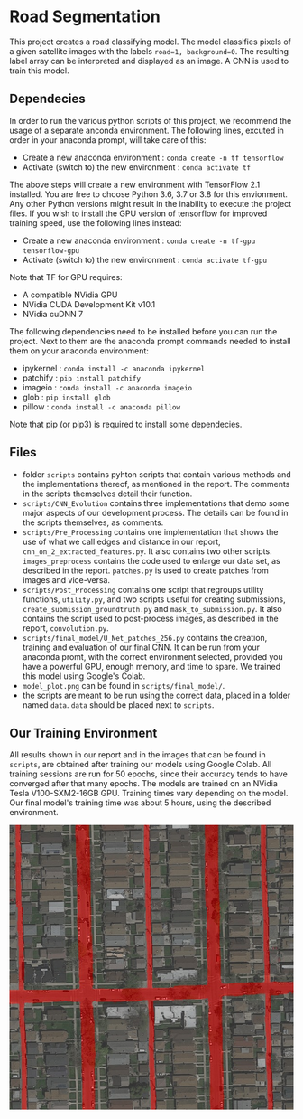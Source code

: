 # Road Segmentation

This project creates a road classifying model. The model classifies pixels of
a given satellite images with the labels `road=1, background=0`. The resulting
label array can be interpreted and displayed as an image. A CNN is used to 
train this model.

## Dependecies
In order to run the various python scripts of this project, we recommend the
usage of a separate anconda environment. The following lines, excuted in order
in your anaconda prompt, will take care of this:

* Create a new anaconda environment : `conda create -n tf tensorflow`
* Activate (switch to) the new environment : `conda activate tf`

The above steps will create a new environment with TensorFlow 2.1 installed.
You are free to choose Python 3.6, 3.7 or 3.8 for this envionment. Any other 
Python versions might result in the inability to execute the project files. If you
wish to install the GPU version of tensorflow for improved training speed, 
use the following lines instead:

* Create a new anaconda environment : `conda create -n tf-gpu tensorflow-gpu`
* Activate (switch to) the new environment : `conda activate tf-gpu`

Note that TF for GPU requires:

* A compatible NVidia GPU
* NVidia CUDA Development Kit v10.1
* NVidia cuDNN 7 

The following dependencies need to be installed before you can run
the project. Next to them are the anaconda prompt commands needed to 
install them on your anaconda environment: 

* ipykernel : `conda install -c anaconda ipykernel`
* patchify : `pip install patchify`
* imageio : `conda install -c anaconda imageio`
* glob : `pip install glob`
* pillow : `conda install -c anaconda pillow`

Note that pip (or pip3) is required to install some dependecies.

## Files

* folder `scripts` contains pyhton scripts that contain various methods and the 
implementations thereof, as mentioned in the report. The comments in the scripts
themselves detail their function.
* `scripts/CNN_Evolution` contains three implementations that demo some major aspects of our development
process. The details can be found in the scripts themselves, as comments.
* `scripts/Pre_Processing` contains one implementation that shows the use of what we call 
edges and distance in our report, `cnn_on_2_extracted_features.py`. It also contains two other scripts. 
`images_preprocess` contains the code used to enlarge our data set, as described in the report.
`patches.py` is used to create patches from images and vice-versa.
* `scripts/Post_Processing` contains one script that regroups utility functions, `utility.py`,
and two scripts useful for creating submissions, `create_submission_groundtruth.py` and `mask_to_submission.py`. 
It also contains the script used to post-process images, as described in the report, `convolution.py`.
* `scripts/final_model/U_Net_patches_256.py` contains the creation, training and 
evaluation of our final CNN. It can be run from your anaconda promt, with the correct 
environment selected, provided you have a powerful GPU, enough memory, and time to spare.
We trained this model using Google's Colab.
* `model_plot.png` can be found in `scripts/final_model/`.
* the scripts are meant to be run using the correct data, placed in a folder named `data`. `data` should be placed next to `scripts`.

## Our Training Environment

All results shown in our report and in the images that can be found in `scripts`, are obtained after training our
models using Google Colab. All training sessions are run for 50 epochs, since their accuracy tends to have converged after that many epochs.
The models are trained on an NVidia Tesla V100-SXM2-16GB GPU. Training times vary depending on the model. Our final model's
training time was about 5 hours, using the described environment.

![plot](image.jpeg?raw=true "Final Prediction")
 
